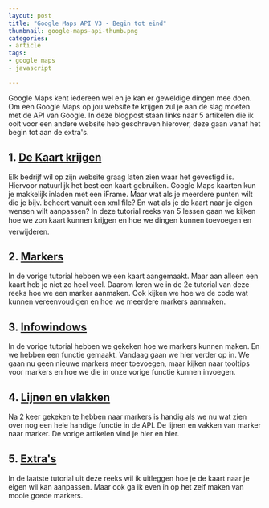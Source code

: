 ```yaml
---
layout: post
title: "Google Maps API V3 - Begin tot eind"
thumbnail: google-maps-api-thumb.png
categories:
- article
tags:
- google maps
- javascript

---
```

Google Maps kent iedereen wel en je kan er geweldige dingen mee doen. Om een
Google Maps op jou website te krijgen zul je aan de slag moeten met de API van
Google. In deze blogpost staan links naar 5 artikelen die ik ooit voor een
andere website heb geschreven hierover, deze gaan vanaf het begin tot aan de
extra's.

## 1. [De Kaart krijgen](http://www.html-site.nl/google-maps-api-v3-de-kaart-krijgen)

Elk bedrijf wil op zijn website graag laten zien waar het gevestigd is.
Hiervoor natuurlijk het best een kaart gebruiken. Google Maps kaarten kun je
makkelijk inladen met een iFrame. Maar wat als je meerdere punten wilt die je
bijv. beheert vanuit een xml file? En wat als je de kaart naar je eigen wensen
wilt aanpassen? In deze tutorial reeks van 5 lessen gaan we kijken hoe we zon
kaart kunnen krijgen en hoe we dingen kunnen toevoegen en verwijderen.

## 2. [Markers](http://www.html-site.nl/google-maps-api-v3-markers)

In de vorige tutorial hebben we een kaart aangemaakt. Maar aan alleen een
kaart heb je niet zo heel veel. Daarom leren we in de 2e tutorial van deze
reeks hoe we een marker aanmaken. Ook kijken we hoe we de code wat kunnen
vereenvoudigen en hoe we meerdere markers aanmaken.

## 3. [Infowindows](http://www.html-site.nl/google-maps-api-v3-infowindows-2)

In de vorige tutorial hebben we gekeken hoe we markers kunnen maken. En we
hebben een functie gemaakt. Vandaag gaan we hier verder op in. We gaan nu geen
nieuwe markers meer toevoegen, maar kijken naar tooltips voor markers en hoe
we die in onze vorige functie kunnen invoegen.

## 4. [Lijnen en vlakken](http://www.html-site.nl/google-maps-api-v3-lijnen-en-vakken)

Na 2 keer gekeken te hebben naar markers is handig als we nu wat zien over nog
een hele handige functie in de API. De lijnen en vakken van marker naar
marker. De vorige artikelen vind je hier en hier.

## 5. [Extra's](http://www.html-site.nl/google-maps-api-v3-extra-aanpassingen)

In de laatste tutorial uit deze reeks wil ik uitleggen hoe je de kaart naar je
eigen wil kan aanpassen. Maar ook ga ik even in op het zelf maken van mooie
goede markers.
